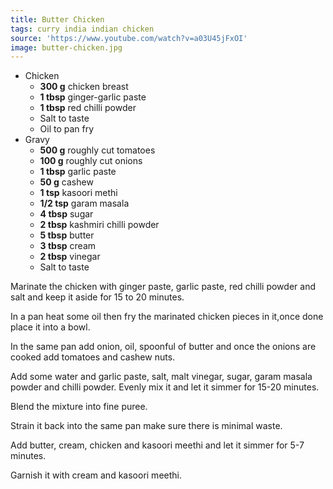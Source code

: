 ```yaml
---
title: Butter Chicken
tags: curry india indian chicken
source: 'https://www.youtube.com/watch?v=a03U45jFxOI'
image: butter-chicken.jpg
---
```


- Chicken
  - **300 g** chicken breast
  - **1 tbsp** ginger-garlic paste
  - **1 tbsp** red chilli powder
  - Salt to taste
  - Oil to pan fry
- Gravy
  - **500 g** roughly cut tomatoes
  - **100 g** roughly cut onions
  - **1 tbsp** garlic paste
  - **50 g** cashew
  - **1 tsp** kasoori methi
  - **1/2 tsp** garam masala
  - **4 tbsp** sugar
  - **2 tbsp** kashmiri chilli powder
  - **5 tbsp** butter
  - **3 tbsp** cream
  - **2 tbsp** vinegar
  - Salt to taste

Marinate the chicken with ginger paste, garlic paste, red chilli powder and salt and keep it aside for 15 to 20 minutes.

In a pan heat some oil then fry the marinated chicken pieces in it,once done place it into a bowl.

In the same pan add onion, oil, spoonful of butter and once the onions are cooked add tomatoes and cashew nuts.

Add some water and garlic paste, salt, malt vinegar, sugar, garam masala powder and chilli powder. Evenly mix it and let it simmer for 15-20 minutes.

Blend the mixture into fine puree.

Strain it back into the same pan make sure there is minimal waste.

Add butter, cream, chicken and kasoori meethi and let it simmer for 5-7 minutes.

Garnish it with cream and kasoori meethi.
